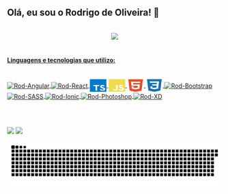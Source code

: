 ## Olá, eu sou o Rodrigo de Oliveira! 👋

<br/>

<div align="center" style="display: inline_block">
  <a href="https://github.com/oliveirarod">
  <img height="200em" src="https://github-readme-stats.vercel.app/api/top-langs/?username=oliveirarod&layout=compact&langs_count=7&theme=dracula"/>
</div>
  
<br/> 
 
 #### Linguagens e tecnologias que utilizo:
  
<div style="display: inline_block"><br>
  <img align="center" alt="Rod-Angular" height="30" width="40" src="https://cdn.jsdelivr.net/gh/devicons/devicon/icons/angularjs/angularjs-plain.svg" />
  <img align="center" alt="Rod-React" height="30" width="40" src="https://cdn.jsdelivr.net/gh/devicons/devicon/icons/react/react-original.svg">
  <img align="center" alt="Rod-Ts" height="30" width="40" src="https://raw.githubusercontent.com/devicons/devicon/master/icons/typescript/typescript-plain.svg">
  <img align="center" alt="Rod-Js" height="30" width="40" src="https://raw.githubusercontent.com/devicons/devicon/master/icons/javascript/javascript-plain.svg">
  <img align="center" alt="Rod-HTML" height="30" width="40" src="https://raw.githubusercontent.com/devicons/devicon/master/icons/html5/html5-plain.svg">
  <img align="center" alt="Rod-CSS" height="30" width="40" src="https://raw.githubusercontent.com/devicons/devicon/master/icons/css3/css3-plain.svg">
  <img align="center" alt="Rod-Bootstrap" height="30" width="40" src="https://cdn.jsdelivr.net/gh/devicons/devicon/icons/bootstrap/bootstrap-plain.svg" />
  <img align="center" alt="Rod-SASS" height="30" width="40" src="https://cdn.jsdelivr.net/gh/devicons/devicon/icons/sass/sass-original.svg">
  <img align="center" alt="Rod-Ionic" height="30" width="40" src="https://cdn.jsdelivr.net/gh/devicons/devicon/icons/ionic/ionic-original.svg">
  <img align="center" alt="Rod-Photoshop" height="30" width="40" src="https://cdn.jsdelivr.net/gh/devicons/devicon/icons/photoshop/photoshop-line.svg">
  <img align="center" alt="Rod-XD" height="30" width="40" src="https://cdn.jsdelivr.net/gh/devicons/devicon/icons/xd/xd-line.svg">
</div>

<br/>
  
##

<br/>
  
<div> 
  <a href="mailto:rodrigo.oliveira9104@outlook.com"><img src="https://img.shields.io/badge/Gmail-D14836?style=for-the-badge&logo=gmail&logoColor=white" target="_blank"></a>
  <a href="https://www.linkedin.com/in/rodrigo-de-oliveiraa/" target="_blank"><img src="https://img.shields.io/badge/-LinkedIn-%230077B5?style=for-the-badge&logo=linkedin&logoColor=white" target="_blank"></a> 
 
  ![Snake animation](https://github.com/oliveirarod/oliveirarod/blob/output/github-contribution-grid-snake.svg)
 
</div>
  
